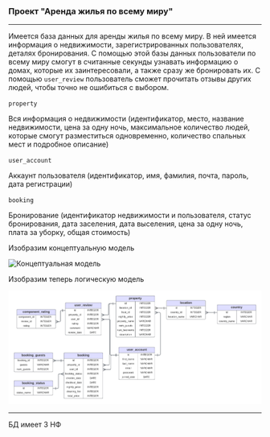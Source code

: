 ### Проект "Аренда жилья по всему миру"

---
Имеется база данных для аренды жилья по всему миру. В ней имеется информация о недвижимости, зарегистрированных пользователях, деталях бронирования.
С помощью этой базы данных пользователи по всему миру смогут в считанные секунды узнавать информацию о домах, которые их заинтересовали, а также сразу же бронировать их. С помощью `user_review` пользователь сможет прочитать отзывы других людей, чтобы точно не ошибиться с выбором.

`property`

Вся информация о недвижимости (идентификатор, место, название недвижимости, цена за одну ночь, максимальное количество людей, которые смогут разместиться одновременно, количество спальных мест и подробное описание)

`user_account`

Аккаунт пользователя (идентификатор, имя, фамилия, почта, пароль, дата регистрации)

`booking`

Бронирование (идентификатор недвижимости и пользователя, статус бронирования, дата заселения, дата выселения, цена за одну ночь, плата за уборку, общая стоимость)

Изобразим концептуальную модель

![Концептуальная модель](docs/airbnb_conceptual_model.png)

Изобразим теперь логическую модель

![Логическая модель](docs/airbnb-logical-model.png)

---
БД имеет 3 НФ

